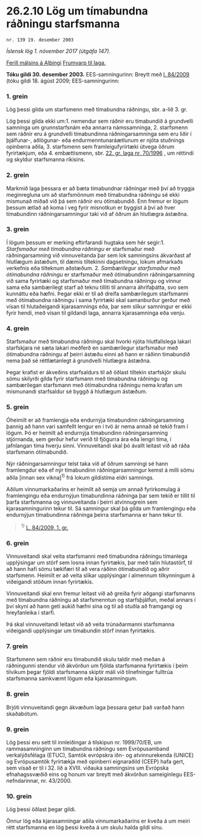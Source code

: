 # 26.2.10 Lög um tímabundna ráðningu starfsmanna

`nr. 139 19. desember 2003`

_Íslensk lög 1. nóvember 2017 (útgáfa 147)._

[Ferill málsins á Alþingi](https://www.althingi.is/thingstorf/thingmalalistar-eftir-thingum/ferill/?ltg=130&mnr=410)
[Frumvarp til laga.](https://www.althingi.is/altext/130/s/0558.html)

**Tóku gildi 30. desember 2003.**
EES-samningurinn:
Breytt með
[l. 84/2009](https://althingi.is/altext/stjt/2009.084.html) (tóku gildi 18. ágúst 2009;
EES-samningurinn:

### 1. grein



Lög þessi gilda um starfsmenn með tímabundna ráðningu, sbr. a-lið 3. gr.

Lög þessi gilda ekki um:1. nemendur sem ráðnir eru tímabundið á grundvelli samninga um grunnstarfsnám eða annarra námssamninga,
2. starfsmenn sem ráðnir eru á grundvelli tímabundinna ráðningarsamninga sem eru liðir í þjálfunar-, aðlögunar- eða endurmenntunaráætlunum er njóta stuðnings opinberra aðila,
3. starfsmenn sem framleigufyrirtæki útvega öðrum fyrirtækjum, eða
4. embættismenn, sbr. [22. gr. laga nr. 70/1996](1996070.md#G22) , um réttindi og skyldur starfsmanna ríkisins.

### 2. grein



Markmið laga þessara er að bæta tímabundnar ráðningar með því að tryggja meginregluna um að starfsmönnum með tímabundna ráðningu sé ekki mismunað miðað við þá sem ráðnir eru ótímabundið. Enn fremur er lögum þessum ætlað að koma í veg fyrir misnotkun er byggist á því að hver tímabundinn ráðningarsamningur taki við af öðrum án hlutlægra ástæðna.

### 3. grein



Í lögum þessum er merking eftirfarandi hugtaka sem hér segir:1. _Starfsmaður með tímabundna ráðningu_ er starfsmaður með ráðningarsamning við vinnuveitanda þar sem lok samningsins ákvarðast af hlutlægum ástæðum, til dæmis tiltekinni dagsetningu, lokum afmarkaðs verkefnis eða tilteknum aðstæðum.
2. _Sambærilegur starfsmaður með ótímabundna ráðningu_ er starfsmaður með ótímabundinn ráðningarsamning við sama fyrirtæki og starfsmaður með tímabundna ráðningu og vinnur sama eða sambærilegt starf að teknu tilliti til annarra áhrifaþátta, svo sem kunnáttu eða hæfni. Þegar ekki er til að dreifa sambærilegum starfsmanni með ótímabundna ráðningu í sama fyrirtæki skal samanburður gerður með vísan til hlutaðeigandi kjarasamnings eða, þar sem slíkur samningur er ekki fyrir hendi, með vísan til gildandi laga, annarra kjarasamninga eða venju.

### 4. grein



Starfsmaður með tímabundna ráðningu skal hvorki njóta hlutfallslega lakari starfskjara né sæta lakari meðferð en sambærilegur starfsmaður með ótímabundna ráðningu af þeirri ástæðu einni að hann er ráðinn tímabundið nema það sé réttlætanlegt á grundvelli hlutlægra ástæðna.

Þegar krafist er ákveðins starfsaldurs til að öðlast tiltekin starfskjör skulu sömu skilyrði gilda fyrir starfsmann með tímabundna ráðningu og sambærilegan starfsmann með ótímabundna ráðningu nema krafan um mismunandi starfsaldur sé byggð á hlutlægum ástæðum.

### 5. grein



Óheimilt er að framlengja eða endurnýja tímabundinn ráðningarsamning þannig að hann vari samfellt lengur en í tvö ár nema annað sé tekið fram í lögum. Þó er heimilt að endurnýja tímabundinn ráðningarsamning stjórnanda, sem gerður hefur verið til fjögurra ára eða lengri tíma, í jafnlangan tíma hverju sinni. Vinnuveitandi skal þó ávallt leitast við að ráða starfsmann ótímabundið.

Nýr ráðningarsamningur telst taka við af öðrum samningi sé hann framlengdur eða ef nýr tímabundinn ráðningarsamningur kemst á milli sömu aðila [innan sex vikna]<sup>1)</sup> frá lokum gildistíma eldri samnings.

Aðilum vinnumarkaðarins er heimilt að semja um annað fyrirkomulag á framlengingu eða endurnýjun tímabundinna ráðninga þar sem tekið er tillit til þarfa starfsmanna og vinnuveitanda í þeirri atvinnugrein sem kjarasamningurinn tekur til. Sá samningur skal þá gilda um framlengingu eða endurnýjun tímabundinna ráðninga þeirra starfsmanna er hann tekur til.

> <sup>1)</sup> [L. 84/2009, 1. gr.](https://althingi.is/altext/stjt/2009.084.html)

### 6. grein



Vinnuveitandi skal veita starfsmanni með tímabundna ráðningu tímanlega upplýsingar um störf sem losna innan fyrirtækis, þar með talin hlutastörf, til að hann hafi sömu tækifæri til að vera ráðinn ótímabundið og aðrir starfsmenn. Heimilt er að veita slíkar upplýsingar í almennum tilkynningum á viðeigandi stöðum innan fyrirtækis.

Vinnuveitandi skal enn fremur leitast við að greiða fyrir aðgangi starfsmanns með tímabundna ráðningu að starfsmenntun og starfsþjálfun, meðal annars í því skyni að hann geti aukið hæfni sína og til að stuðla að framgangi og hreyfanleika í starfi.

Þá skal vinnuveitandi leitast við að veita trúnaðarmanni starfsmanna viðeigandi upplýsingar um tímabundin störf innan fyrirtækis.

### 7. grein



Starfsmenn sem ráðnir eru tímabundið skulu taldir með meðan á ráðningunni stendur við ákvörðun um fjölda starfsmanna fyrirtækis í þeim tilvikum þegar fjöldi starfsmanna skiptir máli við tilnefningar fulltrúa starfsmanna samkvæmt lögum eða kjarasamningum.

### 8. grein



Brjóti vinnuveitandi gegn ákvæðum laga þessara getur það varðað hann skaðabótum.

### 9. grein



Lög þessi eru sett til innleiðingar á tilskipun nr. 1999/70/EB, um rammasamninginn um tímabundna ráðningu sem Evrópusamband verkalýðsfélaga (ETUC), Samtök evrópskra iðn- og atvinnurekenda (UNICE) og Evrópusamtök fyrirtækja með opinberri eignaraðild (CEEP) hafa gert, sem vísað er til í 32. lið a XVIII. viðauka samningsins um Evrópska efnahagssvæðið eins og honum var breytt með ákvörðun sameiginlegu EES-nefndarinnar, nr. 43/2000.

### 10. grein



Lög þessi öðlast þegar gildi.

Önnur lög eða kjarasamningar aðila vinnumarkaðarins er kveða á um meiri rétt starfsmanna en lög þessi kveða á um skulu halda gildi sínu.
